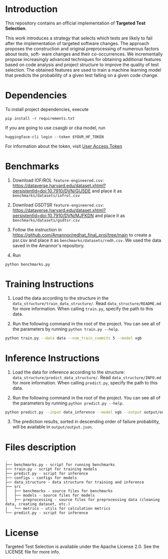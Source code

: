 # Introduction
This repository contains an official implementation of **Targeted Test Selection**.

This work introduces a strategy
that selects which tests are likely to fail after the implementation of
targeted software changes. The approach proposes the construction
and original preprocessing of numerous factors about tests, soft-
ware changes and their co-occurrences. We incrementally propose
increasingly advanced techniques for obtaining additional features
based on code analysis and project structure to improve the quality
of test selection. The obtained features are used to train a machine
learning model that predicts the probability of a given test falling
on a given code change.

# Dependencies
To install project dependencies, execute
```
pip install -r requirements.txt
```

If you are going to use csaxgb or cba model,
run

```
huggingface-cli login --token $YOUR_HF_TOKEN
```

For information about the token, visit [User Access Token](https://huggingface.co/docs/hub/security-tokens)

# Benchmarks
1. Download IOF/ROL `feature-engineered.csv`: https://dataverse.harvard.edu/dataset.xhtml?persistentId=doi:10.7910/DVN/GIJ5DE and place it as `benchmarks/datasets/iofrol.csv`

2. Download GSDTSR `feature-engineered.csv`: https://dataverse.harvard.edu/dataset.xhtml?persistentId=doi:10.7910/DVN/MJFKDN and place it as `benchmarks/datasets/gsdtsr.csv`

3. Follow the instruction in https://github.com/Amannor/redhat_final_proj/tree/main to
create a psr.csv and place it as `benchmarks/datasets/redh.csv`. We used the data saved in the Amannor's repository.
4. Run
```
python benchmarks.py
```

# Training Instructions
1. Load the data according to the structure in the `data_structure/train_data_structure/`. Read `data_structure/README.md` for more information. When calling `train.py`, specify the path to this data.

2. Run the following command in the root of the project. You can see all of the parameters by running `python train.py --help`.
```zsh
python train.py --data data --num_train_commits 5 --model xgb
```

# Inference Instructions
1. Load the data for inference according to the structure: `data_structure/predict_data_structure/`. Read `data_structure/INFO.md` for more information. When calling `predict.py`, specify the path to this data.

2. Run the following command in the root of the project. You can see all of the parameters by running `python predict.py --help`.

```zsh
python predict.py --input data_inference --model xgb --output output/output.json
```

3. The prediction results, sorted in descending order of failure probability, will be available in `output/output.json`.

# Files description
```
.
├── benchmarks.py - script for running benchmarks
├── train.py - script for training models
├── predict.py - script for inference
├── configs - configs for models
├── data_structure - data structure for training and inference
├── src
│   ├── benchmarks - source files for benchmarks
│   ├── models - source files for models
│   ├── preprocessing - source files for preprocessing data (cleaning data, creating dataset, etc.)
|   └── metrics - utils for calculation metrics 
└── predict.py - script for inference
```

# License
Targeted Test Selection is available under the Apache License 2.0. See the LICENSE file for more info.
